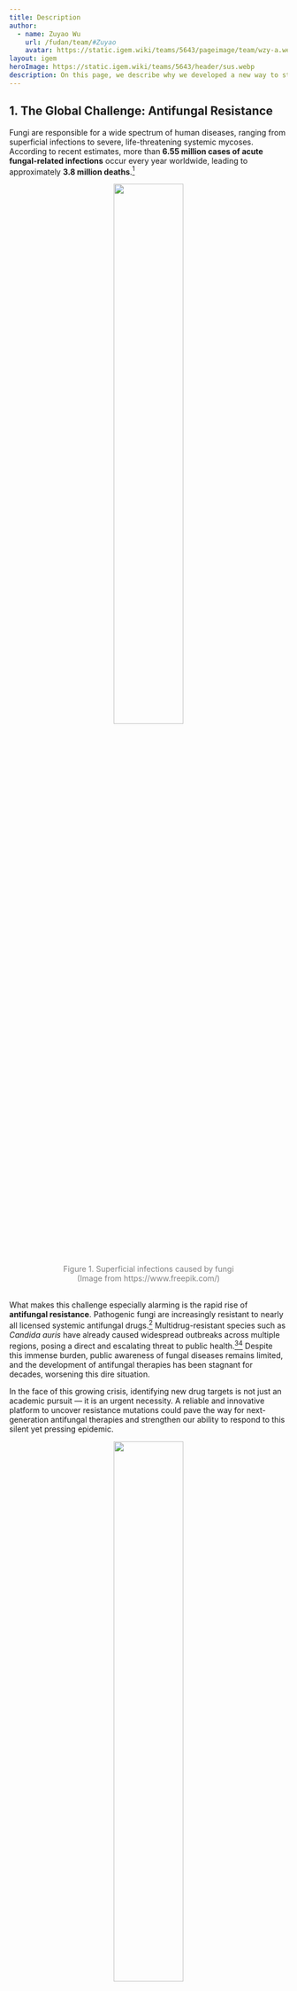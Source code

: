 ```yaml
---
title: Description
author:
  - name: Zuyao Wu
    url: /fudan/team/#Zuyao
    avatar: https://static.igem.wiki/teams/5643/pageimage/team/wzy-a.webp
layout: igem
heroImage: https://static.igem.wiki/teams/5643/header/sus.webp
description: On this page, we describe why we developed a new way to study microbial evolution.
---
```


## 1. The Global Challenge: Antifungal Resistance

Fungi are responsible for a wide spectrum of human diseases, ranging from superficial infections to severe, life-threatening systemic mycoses. According to recent estimates, more than **6.55 million cases of acute fungal-related infections** occur every year worldwide, leading to approximately **3.8 million deaths**.[^1]

<div style="text-align: center;" id="fig1">
    <img src="https://static.igem.wiki/teams/5643/pageimage/description/fig-1-fungal-infection.webp" style="width:50%"/>
    <div>
        <span style="color:gray">Figure 1. Superficial infections caused by fungi<br>
(Image from https://www.freepik.com/) </span>
        <br><br>
    </div>
</div>


What makes this challenge especially alarming is the rapid rise of **antifungal resistance**. Pathogenic fungi are increasingly resistant to nearly all licensed systemic antifungal drugs.[^2] Multidrug-resistant species such as *Candida auris* have already caused widespread outbreaks across multiple regions, posing a direct and escalating threat to public health.[^3][^4] Despite this immense burden, public awareness of fungal diseases remains limited, and the development of antifungal therapies has been stagnant for decades, worsening this dire situation.

In the face of this growing crisis, identifying new drug targets is not just an academic pursuit — it is an urgent necessity. A reliable and innovative platform to uncover resistance mutations could pave the way for next-generation antifungal therapies and strengthen our ability to respond to this silent yet pressing epidemic.

<div style="text-align: center;" id="fig2">
    <img src="https://static.igem.wiki/teams/5643/pageimage/description/antifungal-resistance.webp" style="width:50%"/>
    <div>
        <span style="color:gray">Figure 2. Antifungal Resistance<br>
(Image from https://www.freepik.com/) </span>
        <br><br>
    </div>
</div>


## 2. Current Limitations in Drug Target Discovery

Although the urgency of developing new antifungal strategies is clear, current approaches to identifying drug resistance mutations remain deeply limited. Most existing methods are **retrospective and static** which rely on analyzing clinical isolates or endpoint samples. These methods struggle with distinguishing the truly causative gene mutations for resistance versus incidental; face high computational demands and time burdens for sample preparation, sequencing, and analysis; lack standardized protocols for comparing results across labs or conditions. As a result, the most crucial aspect of resistance — **how it develops over time within populations** — remains largely invisible.[^5]

Taken together, these shortcomings demonstrate the need for a **new kind of platform**: one that is standardized, dynamic, and able to directly track resistance mutations in real time. Such a system would not only allow us to identify resistance earlier but also reveal the evolutionary pathways fungi take as they adapt, offering insights that static methods cannot provide.


## 3. Our Inspiration: From Multicellularity to Evolution

The turning point for our project came from an unexpected source of inspiration. While exploring literature on traceable evolution, one of our team members encountered the book *The Song of The Cell*[^6], which introduced the concept of **multicellularity as a visible form of short-term evolution**. This idea struck us profoundly. If multicellularity can make evolutionary change observable within the span of a few generations, perhaps it could also be used to track something as elusive and critical as the evolution of drug resistance. After all, fungi acquiring  resistance itself is an evolutionary process—fungal populations adapt to survive under drug pressure, and these adaptations leave a trail of mutations that, if properly recorded, could be studied in real time.



<div style="text-align: center;" id="fig3">
    <img src="https://static.igem.wiki/teams/5643/pageimage/description/fig2-the-song-of-the-cells.webp" style="width:80%"/>
    <div>
        <span style="color:gray">Figure 3. The inspiring page of the book <em>The Song of The Cell</em></span>
        <br><br>
    </div>
</div>

Intrigued by this possibility, we began tracing the origins of multicellular yeast research and were surprised to discover that it had strong ties to our own university. The pioneering work in this field was carried out by our alumnus **Kai Tong**, under the mentorship of Professor [Ratcliff](https://ratclifflab.biosci.gatech.edu/), a leading researcher in experimental evolution. When we reached out to them, they not only affirmed the novelty of our idea but also encouraged us that such a system could indeed be feasible. Their guidance and enthusiasm gave us the confidence to move forward.

This was the moment when a conceptual link turned into a concrete plan. We realized that by leveraging synthetic biology tools to engineer multicellular yeast as a living recorder, we could capture the evolutionary trajectory of antifungal resistance. From that moment, our project was born: building a platform that transforms the study of resistance from static snapshots into **dynamic, observable evolution in action**.


## 4. Our Solution: *DR. sTraTeGY*

This led the Fudan iGEM 2025 team to create *DR. sTraTeGY* (**Drug Resistance mutation Tracking Technology based on Grape Yeast**), an innovative platform to track the evolutionary dynamics of fungal resistance.

Our project uses a novel chassis organism, the multicellular **“Grape Yeast”**. Unlike traditional unicellular systems, Grape Yeast provides a structured, programmable arena where spatial organization and cell differentiation make evolutionary processes directly observable.

<div style="text-align: center;" id="fig4">
    <img src="https://static.igem.wiki/teams/5643/pageimage/description/wiki-logo-1.webp" style="width:50%"/>
    <div>
        <span style="color:gray">Figure 4. Our logo</span>
        <br><br>
    </div>
</div>

Building on this chassis, we developed two key modules: the **Timer**, which traces cell lineage and developmental history, and the **Recorder**, which inscribes the genetic footprint of evolutionary pressures. Together, they shift resistance research from static snapshots to a **dynamic, unfolding narrative**.

Through this design, our aim is to move beyond retrospective analysis and establish a system that not only tracks the resistance mutations but also visualizes the trajectories. Ultimately, *DR. sTraTeGY* offers a new framework to confront the global crisis of antifungal resistance—capturing fungal evolution, inspiring future research to build upon this new chassis and guiding the development of next-generation therapies.

Learn more about the design and construction of *DR. sTraTeGY* on our [Design](/design/) page.


## 5. From Wet-Lab to Dry-Lab: Model Integration

While the Grape Yeast chassis gives us a powerful biological platform to observe resistance in real time, experimental work alone is not enough. To systematically explore evolutionary dynamics and guide our design choices, we built a complementary computational tool: **YeastVerse**. This modeling platform was developed to bridge the wet lab and the dry lab, enabling us to simulate yeast behavior across diverse environmental conditions before committing resources to experiments.

YeastVerse allows us to do several critical things. It can screen feasible parameter ranges, ensuring that the design of our constructs is realistic and efficient. It helps us validate promoter selection and expression strategies, confirming whether the biological mechanisms we propose are likely to work as intended. It also provides clear design guidelines for subsequent wet-lab experiments, reducing unnecessary trial-and-error and making our engineering cycle more efficient.

<div style="text-align: center;" id="fig5">
    <img src="https://static.igem.wiki/teams/5643/pageimage/description/yeastverse-1.webp" style="width:80%"/>
    <div>
        <span style="color:gray">Figure 5. Using YeastVerse to simulate the growth of multicellular yeast</span>
        <br><br>
    </div>
</div>

By combining experimental and computational perspectives, we ensure that *DR. sTraTeGY* is not only observable but also predictable. In doing so, we provide future researchers with a robust framework to study resistance dynamics and design their own interventions with greater confidence.

Explore more details about **YeastVerse** on our [Model](/model/) page.


## 6. Beyond the Lab: Inclusivity &amp; Diversity

Just as fungi adapt under relentless drug pressure, patients with fungal infections similarly endure survival pressures not only from the disease itself but also from the social environments that surround them. As we studied fungal resistance, we became increasingly aware that those living with fungal infections often face challenges that go far beyond the biological disease itself. Many patients shared experiences of being **misunderstood, judged, or stigmatized** because of their condition. 

This observation reminds us that resilience is not merely a biological phenomenon but also a profoundly human one—shaped by systems that can either support or stigmatize. Guided by this perspective, our project seeks to remain rooted in laboratory research while staying connected to the lived experiences of the people it ultimately serves.

In response, we designed an outreach program that placed **inclusivity at its center**. We experimented with sensory-friendly and creative research methods that allowed participants to express what is often difficult to articulate in words. Through [participatory mapping](/Inclusivity/), patients, elderly participants, and transplant recipients used drawings, colors, and metaphors to reflect on their lived experiences. By employing approaches such as **PhotoVoice** and the **Science of Healing**, we invited participants to act as both contributors and "artists", giving them visibility and a stronger sense of agency.

<div style="text-align: center;" id="fig6">
    <img src="https://static.igem.wiki/teams/5643/pageimage/inclusivity/inclusivecharity.webp" style="width:80%"/>
    <div>
        <span style="color:gray">Figure 6. A glimpse into our Inclusivity activities</span>
        <br><br>
    </div>
</div>

These activities did more than document perspectives—they created spaces for dialogue,brought people together and opened channels for mutual understanding.  Just as we aim to track resistance evolution in real time, we also strive to make sure that those affected by fungal infections are seen and heard in real life. We believe that a scientific platform addressing antifungal resistance must also reflect the values of equity, respect, and shared humanity.

Discover vivid stories of our [Inclusivity](/Inclusivity/) activities.


## 7. Conclusion

Our project, *DR. sTraTeGY*, is more than a technological advancement - is our response to one of the most urgent yet underappreciated challenges in global health. The innovation of this project lies in the synergistic combination of its modules, making it a comprehensive tool that is far greater than the sum of its parts. By engineering the **Grape Yeast** as a multicellular chassis, and equipping it with the **Timer** and **Recorder** modules, we have created a living platform capable of transforming resistance research from static, retrospective analysis into real-time, observable evolution. This shift allows us not only to track resistance mutations but also to anticipate their trajectories, paving the way for the discovery of new antifungal targets and strategies.

Yet our vision extends beyond the laboratory. Through **YeastVerse**, our integrated computational model, we ensure that the biology we study is both predictable and testable, strengthening the Design–Build–Test–Learn cycle and offering future researchers a tool that can accelerate antifungal research. At the same time, our commitment to **inclusivity** ensures that science does not unfold in isolation but in conversation with the people most affected by fungal infections. By amplifying marginalized voices and creating new forms of dialogue, we show that scientific innovation and social responsibility can and must go hand in hand.

Together, these elements capture the essence of *DR. sTraTeGY*: not just a new way to study microbial evolution, but a new way of practicing science — advancing knowledge while serving humanity. We believe *DR. sTraTeGY* holds the potential to accelerate antifungal drug development, deepen our understanding of evolution, and stand as a vital tool in humanity’s defense against fungal threats.


## References

[^1]: Denning D. W. (2024). Global incidence and mortality of severe fungal disease. *The Lancet. Infectious diseases*, 24(7), e428–e438. DOI: 10.1016/S1473-3099(23)00692-8
[^2]: Fisher, M. C., Alastruey-Izquierdo, A., Berman, J., Bicanic, T., Bignell, E. M., Bowyer, P., Bromley, M., Brüggemann, R., Garber, G., Cornely, O. A., Gurr, S. J., Harrison, T. S., Kuijper, E., Rhodes, J., Sheppard, D. C., Warris, A., White, P. L., Xu, J., Zwaan, B., & Verweij, P. E. (2022). Tackling the emerging threat of antifungal resistance to human health. *Nature reviews. Microbiology*, 20(9), 557–571. DOI: 10.1038/s41579-022-00720-1
[^3]: Bhargava, A., Klamer, K., Sharma, M., Ortiz, D., & Saravolatz, L. (2025). *Candida auris*: A Continuing Threat. *Microorganisms*, 13(3), 652. DOI: 10.3390/microorganisms13030652
[^4]: Shawn R. Lockhart, Kizee A. Etienne, Snigdha Vallabhaneni, Joveria Farooqi, Anuradha Chowdhary, Nelesh P. Govender, Arnaldo Lopes Colombo, Belinda Calvo, Christina A. Cuomo, Christopher A. Desjardins, Elizabeth L. Berkow, Mariana Castanheira, Rindidzani E. Magobo, Kauser Jabeen, Rana J. Asghar, Jacques F. Meis, Brendan Jackson, Tom Chiller, Anastasia P. Litvintseva, Simultaneous Emergence of Multidrug-Resistant *Candida auris* on 3 Continents Confirmed by Whole-Genome Sequencing and Epidemiological Analyses, *Clinical Infectious Diseases*, Volume 64, Issue 2, 15 January 2017, Pages 134–140, DOI: 10.1093/cid/ciw691
[^5]: Blundell, J. R., & Levy, S. F. (2014). Beyond genome sequencing: lineage tracking with barcodes to study the dynamics of evolution, infection, and cancer. *Genomics*, 104(6 Pt A), 417–430. DOI: 10.1016/j.ygeno.2014.09.005
[^6]: Mukherjee, S. (2022). *The song of the cell: An exploration of medicine and the new human*. Scribner.
